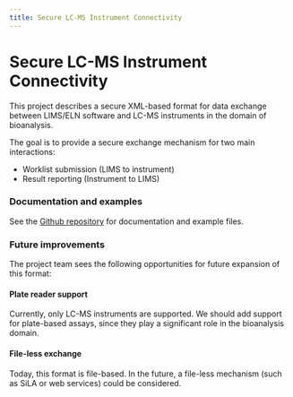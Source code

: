 ```yaml
---
title: Secure LC-MS Instrument Connectivity
---
```

# Secure LC-MS Instrument Connectivity
This project describes a secure XML-based format
for data exchange between LIMS/ELN software and LC-MS
instruments in the domain of bioanalysis.

The goal is to provide a secure exchange mechanism for two main interactions:
* Worklist submission (LIMS to instrument)
* Result reporting (Instrument to LIMS)

### Documentation and examples
See the [Github repository](https://github.com/EBF-Secure-XML/examples) for documentation and example files.

### Future improvements
The project team sees the following opportunities for future
expansion of this format:

#### Plate reader support
Currently, only LC-MS instruments are supported. We should
add support for plate-based assays, since they play a significant
role in the bioanalysis domain.

#### File-less exchange
Today, this format is file-based. In the future, a file-less
mechanism (such as SiLA or web services) could be considered.


